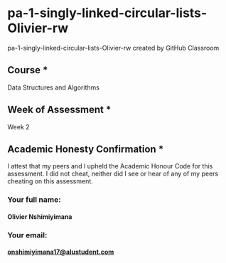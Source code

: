 # pa-1-singly-linked-circular-lists-Olivier-rw
pa-1-singly-linked-circular-lists-Olivier-rw created by GitHub Classroom

## Course *
Data Structures and Algorithms

## Week of Assessment *
Week 2

## Academic Honesty Confirmation *
I attest that my peers and I upheld the Academic Honour Code for this assessment. I did not cheat, neither did I see or hear of any of my peers cheating on this assessment.

### Your full name: 
#### Olivier Nshimiyimana
### Your email: 
#### onshimiyimana17@alustudent.com
